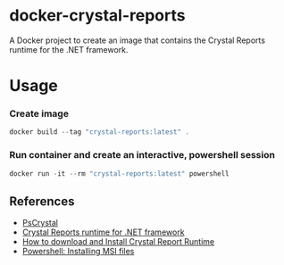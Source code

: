 # docker-crystal-reports
A Docker project to create an image that contains the Crystal Reports runtime for the .NET framework.

# Usage

### Create image

```powershell
docker build --tag "crystal-reports:latest" .
```

### Run container and create an interactive, powershell session

```powershell
docker run -it --rm "crystal-reports:latest" powershell
```

## References

- [PsCrystal](https://github.com/craibuc/PsCrystal)
- [Crystal Reports runtime for .NET framework](https://origin.softwaredownloads.sap.com/public/file/0020000000195602021)
- [How to download and Install Crystal Report Runtime](https://www.tektutorialshub.com/crystal-reports/how-to-download-and-install-crystal-report-runtime/)
- [Powershell: Installing MSI files](https://powershellexplained.com/2016-10-21-powershell-installing-msi-files/)